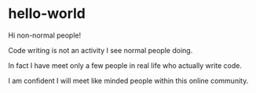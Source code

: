 # hello-world

Hi non-normal people!

Code writing is not an activity I see normal people doing.

In fact I have meet only a few people in real life who actually write code.

I am confident I will meet like minded people within this online community.
